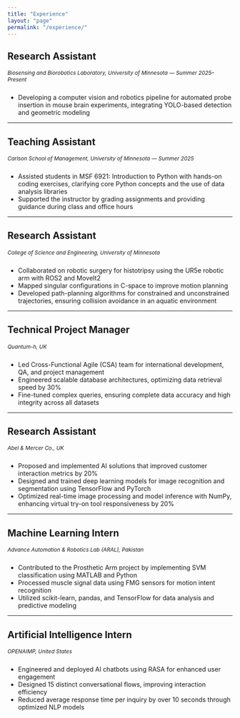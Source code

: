 ```yaml
---
title: "Experience"
layout: "page"
permalink: "/experience/"
---
```


## <h2>Research Assistant</h2>
<span style="font-size: 0.85em; margin-bottom: 10px; display: inline-block;">*Biosensing and Biorobotics Laboratory, University of Minnesota — Summer 2025–Present*</span>  
- Developing a computer vision and robotics pipeline for automated probe insertion in mouse brain experiments, integrating YOLO-based detection and geometric modeling  

---

## <h2>Teaching Assistant</h2>
<span style="font-size: 0.85em; margin-bottom: 10px; display: inline-block;">*Carlson School of Management, University of Minnesota — Summer 2025*</span>  
- Assisted students in MSF 6921: Introduction to Python with hands-on coding exercises, clarifying core Python concepts and the use of data analysis libraries  
- Supported the instructor by grading assignments and providing guidance during class and office hours  

---

## <h2>Research Assistant </h2> 
<span style="font-size: 0.85em; margin-bottom: 10px; display: inline-block;">*College of Science and Engineering, University of Minnesota*</span>  
- Collaborated on robotic surgery for histotripsy using the UR5e robotic arm with ROS2 and MoveIt2  
- Mapped singular configurations in C-space to improve motion planning  
- Developed path-planning algorithms for constrained and unconstrained trajectories, ensuring collision avoidance in an aquatic environment  
---

## <h2>Technical Project Manager </h2>
<span style="font-size: 0.85em; margin-bottom: 10px; display: inline-block;">*Quantum-h, UK*</span>    
- Led Cross-Functional Agile (CSA) team for international development, QA, and project management  
- Engineered scalable database architectures, optimizing data retrieval speed by 30%  
- Fine-tuned complex queries, ensuring complete data accuracy and high integrity across all datasets  
---

## <h2>Research Assistant </h2>
<span style="font-size: 0.85em; margin-bottom: 10px; display: inline-block;">*Abel & Mercer Co., UK*</span>   
- Proposed and implemented AI solutions that improved customer interaction metrics by 20%  
- Designed and trained deep learning models for image recognition and segmentation using TensorFlow and PyTorch  
- Optimized real-time image processing and model inference with NumPy, enhancing virtual try-on tool responsiveness by 20%  
---

## <h2> Machine Learning Intern </h2> 
<span style="font-size: 0.85em; margin-bottom: 10px; display: inline-block;">*Advance Automation & Robotics Lab (ARAL), Pakistan*</span>    
- Contributed to the Prosthetic Arm project by implementing SVM classification using MATLAB and Python  
- Processed muscle signal data using FMG sensors for motion intent recognition  
- Utilized scikit-learn, pandas, and TensorFlow for data analysis and predictive modeling  
---

## <h2>Artificial Intelligence Intern </h2> 
<span style="font-size: 0.85em; margin-bottom: 10px; display: inline-block;">*OPENAIMP, United States*</span>    
- Engineered and deployed AI chatbots using RASA for enhanced user engagement  
- Designed 15 distinct conversational flows, improving interaction efficiency  
- Reduced average response time per inquiry by over 10 seconds through optimized NLP models  
